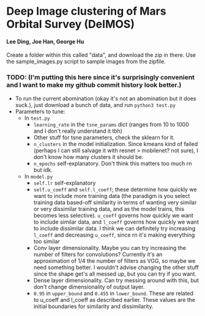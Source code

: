 # Deep Image clustering of Mars Orbital Survey (DeIMOS)

#### Lee Ding, Joe Han, George Hu

Create a folder within this called "data", and download the zip in there. Use the sample_images.py script to sample images from the zipfile.



### TODO: (I'm putting this here since it's surprisingly convenient and I want to make my github commit history look better.)

- To run the current abomination (okay it's not an abomination but it does suck.), just download a bunch of data, and run `python3 test.py`
- Parameters to tune:
    - In `test.py`
        - `learning_rate` in the `tsne_params` dict (ranges from 10 to 1000 and I don't really understand it tbh)
        - Other stuff for tsne parameters, check the sklearn for it.
        - `n_clusters` in the model initialization. Since kmeans kind of failed (perhaps I can still salvage it with resnet > mobilenet? not sure), I don't know how many clusters it should be.
        - `n_epochs` self-explanatory. Don't think this matters too much rn but idk.
    - In `model.py`
        - `self.lr` self-explanatory
        - `self.u_coeff` and `self.l_coeff`; these determine how quickly we want to include more training data (the paradigm is you select training data based-off similarity in terms of wanting very similar or very dissimilar training data, and as the model trains, this becomes less selective). `u_coeff` governs how quickly we want to include similar data, and `l_coeff` governs how quickly we want to include dissimilar data. I think we can definitely try increasing `l_coeff` and decreasing `u_coeff`, since rn it's making everything too similar
        - Conv layer dimensionality. Maybe you can try increasing the number of filters for convolutions? Currently it's an approximation of 1/4 the number of filters as VGG, so maybe we need something better. I wouldn't advise changing the other stuff since the shape get's all messed up, but you can try if you want.
        - Dense layer dimensionality. Can try messing around with this, but don't change dimensionality of output layer.
        - `0.95` in `upper_bound` and `0.455` in `lower_bound`. These are related to u_coeff and l_coeff as described earlier. These values are the initial boundaries for similarity and dissimilarity.
